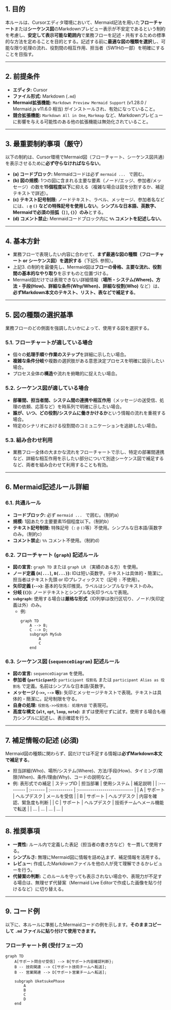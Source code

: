 ## 1. 目的

本ルールは、Cursorエディタ環境において、Mermaid記法を用いた**フローチャート**または**シーケンス図**のMarkdownプレビュー表示が不安定であるという制約を考慮し、**安定して表示可能な範囲内**で業務フローを記述・共有するための標準的な方法を定めることを目的とする。記述する前に**最適な図の種類を選択**し、可能な限り処理の流れ、役割間の相互作用、担当者（5W1Hの一部）を明確にすることを目指す。

---

## 2. 前提条件

* **エディタ:** Cursor
* **ファイル形式:** Markdown (`.md`)
* **Mermaid拡張機能:** `Markdown Preview Mermaid Support` (v1.28.0 / Mermaid.js v11.6.0 相当) がインストールされ、有効になっていること。
* **競合拡張機能:** `Markdown All in One`, `Markmap` など、Markdownプレビューに影響を与える可能性のある他の拡張機能は無効化されていること。

---

## 3. 最重要制約事項（厳守）

以下の制約は、Cursor環境でMermaid図（フローチャート、シーケンス図共通）を表示させるために**必ず守らなければならない**。

* **(a) コードブロック:** Mermaidコードは必ず ```mermaid ... ``` で囲む。
* **(b) 図の規模:** 1つの図に含まれる主要な要素（ノード/エッジ、参加者/メッセージ）の数を**15個程度以下**に抑える（複雑な場合は図を分割するか、補足テキストで詳述）。
* **(c) テキスト記号制限:** ノードテキスト、ラベル、メッセージ、参加者名などには、**`:` `@` `()` などの特殊記号を使用しない**。**シンプルな日本語、英数字、Mermaidで必須の括弧（`[]`, `{}`）のみ**とする。
* **(d) コメント禁止:** Mermaidコードブロック内に **`%%` コメントを記述しない**。

---

## 4. 基本方針

* 業務フローで表現したい内容に合わせて、**まず最適な図の種類（フローチャート or シーケンス図）を選択する**（下記5. 参照）。
* 上記3. の制約を最優先し、Mermaid図は**フローの骨格、主要な流れ、役割間の基本的なやり取り**を示すものと位置づける。
* Mermaid図だけでは表現できない詳細情報（**場所・システム(Where)、方法・手段(How)、詳細な条件(Why/When)、詳細な役割(Who)** など）は、**必ずMarkdown本文のテキスト、リスト、表などで補足する**。

---

## 5. 図の種類の選択基準

業務フローのどの側面を強調したいかによって、使用する図を選択する。

### 5.1. フローチャートが適している場合
* 個々の**処理手順**や**作業のステップ**を詳細に示したい場合。
* **複雑な条件分岐**や複数の選択肢がある意思決定プロセスを明確に図示したい場合。
* プロセス全体の**構造**や流れを俯瞰的に捉えたい場合。

### 5.2. シーケンス図が適している場合
* **部署間、担当者間、システム間の連携や相互作用**（メッセージの送受信、処理の依頼、応答など）を時系列で明確に示したい場合。
* **誰が、いつ、どの役割/システムに働きかけるか**という情報の流れを重視する場合。
* 特定のシナリオにおける役割間のコミュニケーションを追跡したい場合。

### 5.3. 組み合わせ利用
* 業務フロー全体の大まかな流れをフローチャートで示し、特定の部署間連携など、詳細な相互作用を示したい部分について別途シーケンス図で補足するなど、両者を組み合わせて利用することも有効。

---

## 6. Mermaid記述ルール詳細

### 6.1. 共通ルール
* **コードブロック:** 必ず ```mermaid ... ``` で囲む。（制約a）
* **規模:** 1図あたり主要要素15個程度以下。（制約b）
* **テキスト記号制限:** 特殊記号（`:` `@` `()`等）不使用。シンプルな日本語/英数字のみ。（制約c）
* **コメント禁止:** `%%` コメント不使用。（制約d）

### 6.2. フローチャート (`graph`) 記述ルール
* **図の宣言:** `graph TD` または `graph LR` （実績のある方）を使用。
* **ノード定義 (`A[...]`, `B{...}`):** IDは短い英数字。テキストは具体的・簡潔に。担当者はテキスト先頭 or IDプレフィックスで（記号 `:` 不使用）。
* **矢印定義 (`-->`):** 基本的な矢印推奨。ラベルはシンプルなテキストのみ。
* **分岐 (`{}`):** ノードテキストとシンプルな矢印ラベルで表現。
* **`subgraph`:** 使用する場合は**厳格な形式**（ID列挙は改行区切り、ノード/矢印定義は外）のみ。
    * 例:
        ```mermaid
        graph TD
            A --> B;
            C --> D;
            subgraph MySub
                A
                C
            end
        ```

### 6.3. シーケンス図 (`sequenceDiagram`) 記述ルール
* **図の宣言:** `sequenceDiagram` を使用。
* **参加者 (`participant`):** `participant 役割名` または `participant Alias as 役割名` で定義。名前はシンプルな日本語/英数字。
* **メッセージ (`->>`, `-->` 等):** 矢印とメッセージテキストで表現。テキストは具体的・簡潔に。記号制限を守る。
* **自身の処理:** `役割名->>役割名: 処理内容` で表現可。
* **高度な構文 (`alt`, `opt`, `loop`, `note`):** まずは使用せずに試す。使用する場合も極力シンプルに記述し、表示確認を行う。

---

## 7. 補足情報の記述 (必須)

Mermaid図の種類に関わらず、図だけでは不足する情報は**必ずMarkdown本文で補足する**。
* 担当詳細(Who)、場所/システム(Where)、方法/手段(How)、タイミング/期限(When)、条件/理由(Why)、コードの説明など。
* 例: 表形式での補足
    | ステップID | 担当部署 | 使用システム | 補足説明                     |
    | :--------- | :------- | :----------- | :--------------------------- |
    | A          | サポート | ヘルプデスク | メールを受信                 |
    | B          | サポート | ヘルプデスク | 内容を確認、緊急度も判断     |
    | C          | サポート | ヘルプデスク | 技術チームへメール機能で転送 |
    | ...        | ...      | ...          | ...                          |

---

## 8. 推奨事項

* **一貫性:** ルール内で定義した表記（担当者の書き方など）を一貫して使用する。
* **シンプルさ:** 無理にMermaid図に情報を詰め込まず、補足情報を活用する。
* **レビュー:** 作成したMarkdownファイルを他の人が見て理解できるかレビューを行う。
* **代替案の判断:** このルールを守っても表示されない場合や、表現力が不足する場合は、無理せず代替案（Mermaid Live Editorで作成した画像を貼り付けるなど）に切り替える。

---

## 9. コード例

以下に、本ルールに準拠したMermaidコードの例を示します。**そのままコピーして `.md` ファイルに貼り付けて使用できます。**

### フローチャート例 (受付フェーズ)
```mermaid
graph TD
    A[サポート問合せ受信] --> B{サポート内容確認判断};
    B -- 技術関連 --> C[サポート技術チームへ転送];
    B -- 営業関連 --> D[サポート営業チームへ転送];

    subgraph UketsukePhase
        A
        B
        C
        D
    end